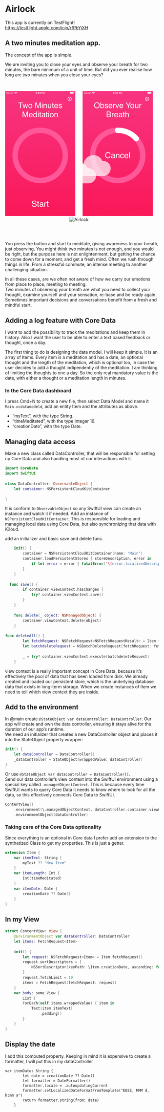 # Airlock

This app is currently on TestFlight!  
https://testflight.apple.com/join/rfPbYjXH

## A two minutes meditation app.

The concept of the app is simple. 

We are inviting you to close your eyes and observe your breath for two minutes, the bare minimum of a unit of time. But did you ever realise how long are two minutes when you close your eyes?

<br>
<p align="center">
  <img src="screens/airlock0.png" width="230"  title="Airlock">&nbsp;&nbsp;&nbsp;&nbsp;&nbsp;
<img src="screens/airlock1.png" width="230"  title="Airlock">&nbsp;&nbsp;&nbsp;&nbsp;&nbsp;
  <img src="screens/airlock.gif" width="230"  title="Airlock">&nbsp;&nbsp;&nbsp;&nbsp;&nbsp;
</p>
<br></br>


You press the button and start to meditate, giving awareness to your breath, just observing. You might think two minutes is not enough, and you would be right, but the purpose here is not enlightenment, but getting the chance to come down for a moment, and get a fresh mind. 
Often we rush through things in life. From a stressful commute, an intense meeting to another challenging situation.  

In all these cases, are we often not aware of how we carry our emotions from place to place, meeting to meeting.  
Two minutes of observing your breath are what you need to collect your thought, examine yourself and your sensation, re-base and be ready again.   
Sometimes important decisions and conversations benefit from a fresh and mindful start.

## Adding a log feature with Core Data

I want to add the possibility to track the meditations and keep them in history. Also I want the user to be able to enter a text based feedback or thought, once a day.  

The first thing to do is designing the data model. I will keep it simple. It is an array of Items. Every item is a meditation and has a date, an optional thought and the length of the meditation, which is optional too, in case the user decides to add a thought indipendently of the meditation. I am thinking of limiting the thoughts to one a day. So the only real mandatory value is the date, with either a thought or a meditation length in minutes.  

### In the Core Data dashboard
I press Cmd+N to create a new file, then select Data Model and name it `Main.xcdatamodeld`, add an entity Item and the attributes as above. 

- “myText”, with the type String.
- “timeMeditated”, with the type Integer 16.
- “creationDate”, with the type Date.

## Managing data access

Make a new class called DataController, that will be responsible for setting up Core Data and also handling most of our interactions with it.  

```swift
import CoreData 
import SwiftUI

class DataController: ObservableObject {
	let container: NSPersistentCloudKitContainer
  
}
```

It is conform to `ObservableObject` so any SwiftUI view can create an instance and watch it if needed. Add an instance of `NSPersistentCloudKitContainer`, This is responsible for loading and managing local data using Core Data, but also synchronizing that data with iCloud. 

add an initializer and basic save and delete func.
```swift
	init() {
		container = NSPersistentCloudKitContainer(name: "Main")
		container.loadPersistentStores { storeDescription, error in
			if let error = error { fatalError("\(error.localizedDescription)") }
		}
	}
  
  func save() {
		if container.viewContext.hasChanges {
			try? container.viewContext.save()
		}
	}

	func delete(_ object: NSManagedObject) {
		container.viewContext.delete(object)
	}

func deleteAll() {
		let fetchRequest: NSFetchRequest<NSFetchRequestResult> = Item.fetchRequest()
		let batchdeleteRequest = NSBatchDeleteRequest(fetchRequest: fetchRequest)

		_ = try? container.viewContext.execute(batchdeleteRequest)
	}

```
view context is a really important concept in Core Data, because it’s effectively the pool of data that has been loaded from disk. We already created and loaded our persistent store, which is the underlying database data that exists in long-term storage. When we create instances of Item we need to tell which view context they are inside.

## Add to the environment
In @main create `@StateObject var dataController: DataController`.
Our app will create and own the data controller, ensuring it stays alive for the duration of our app’s runtime.  
We need an initializer that creates a new DataController object and places it into the StateObject property wrapper:
```swift
init() {
	let dataController = DataController()
	_dataController = StateObject(wrappedValue: dataController)
}
```
Or use `@StateObject var dataController = DataController()`.  
Send our data controller’s view context into the SwiftUI environment using a special key called `.managedObjectContext`. This is because every time SwiftUI wants to query Core Data it needs to know where to look for all the data, so this effectively connects Core Data to SwiftUI.  
```swift
ContentView()
	.environment(\.managedObjectContext, dataController.container.viewContext)
	.environmentObject(dataController)
```

### Taking care of the Core Data optionality
Since everything is an optional in Core data I prefer add an extension to the synthetized Class to get my properties. This is just a getter.
``` swift
extension Item {
	var itemText: String {
		myText ?? "New Item"
	}
	var itemLength: Int {
		Int(timeMeditated)
	}
	var itemDate: Date {
		creationDate ?? Date()
	}
}
```

## In my View
 
``` swift
struct ContentView: View {
	@EnvironmentObject var dataController: DataController
	let items: FetchRequest<Item>

	init() {
		let request: NSFetchRequest<Item> = Item.fetchRequest()
		request.sortDescriptors = [
			NSSortDescriptor(keyPath: \Item.creationDate, ascending: false)
		]
		request.fetchLimit = 10
		items = FetchRequest(fetchRequest: request)
	}
	var body: some View {
		List {
		ForEach(self.items.wrappedValue) { item in
			Text(item.itemText)
				.padding()
		}
	}
}
```

## Display the date
I add this computed property. Keeping in mind it is expensive to create a formatter, I will put this in my dataController
```
var itemDate: String {
		let date = creationDate ?? Date()
		let formatter = DateFormatter()
		formatter.locale = .autoupdatingCurrent
		formatter.setLocalizedDateFormatFromTemplate("EEEE, MMM d, h:mm a")
		return formatter.string(from: date)
	}
```

